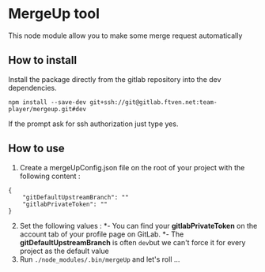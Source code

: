 MergeUp tool
=========
This node module allow you to make some merge request automatically

How to install
----------------------------------------
Install the package directly from the gitlab repository into the dev dependencies.
```
npm install --save-dev git+ssh://git@gitlab.ftven.net:team-player/mergeup.git#dev
```

If the prompt ask for ssh authorization just type yes.

How to use
----------------------------------------
1. Create a mergeUpConfig.json file on the root of your project with the following content :
<pre><code>{
    "gitDefaultUpstreamBranch": ""
    "gitlabPrivateToken": ""
}</code></pre>

2. Set the following values :
*- You can find your **gitlabPrivateToken** on the account tab of your profile page on GitLab.
*- The **gitDefaultUpstreamBranch** is often ``dev``but we can't force it for every project as the default value
3. Run ```./node_modules/.bin/mergeUp``` and let's roll ...
